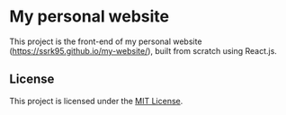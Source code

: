 # My personal website

This project is the front-end of my personal website (https://ssrk95.github.io/my-website/), built from scratch using React.js.


## License
This project is licensed under the [MIT License](LICENSE).

